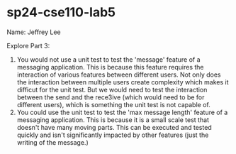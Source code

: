 # sp24-cse110-lab5

Name: Jeffrey Lee

Explore Part 3:
1. You would not use a unit test to test the 'message' feature of a messaging application. This is because this feature requires the interaction of various features between different users. Not only does the interaction between multiple users create complexity which makes it difficut for the unit test. But we would need to test the interaction between the send and the rece3ive (which would need to be for different users), which is something the unit test is not capable of.
2. You could use the unit test to test the 'max message length' feature of a messaging application. This is because it is a small scale test that doesn't have many moving parts. This can be executed and tested quickly and isn't significantly impacted by other features (just the writing of the message.)
